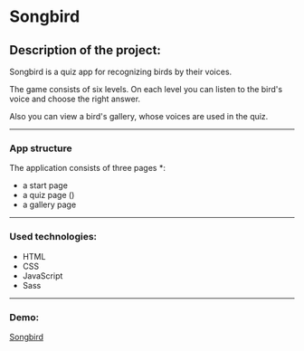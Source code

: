 # Songbird

## Description of the project:

Songbird is a quiz app for recognizing birds by their voices.

The game consists of six levels. On each level you can listen to the bird's voice and choose the right answer.

Also you can view a bird's gallery, whose voices are used in the quiz.

---

### App structure

The application consists of three pages \*:

- a start page
- a quiz page ()
- a gallery page

---

### Used technologies:

- HTML
- CSS
- JavaScript
- Sass

---

### Demo:

[Songbird](https://rolling-scopes-school.github.io/pshigotskaya26-JSFE2022Q3/songbird/pages/main/index.html)
